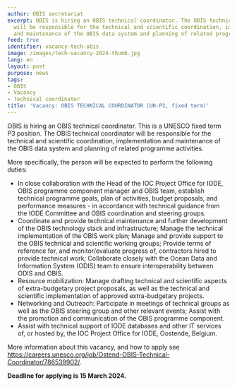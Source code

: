 ```yaml
---
author: OBIS secretariat
excerpt: OBIS is hiring an OBIS technical coordinator. The OBIS technical coordinator
  will be responsible for the technical and scientific coordination, implementation
  and maintenance of the OBIS data system and planning of related programme activities.
feed: true
identifier: vacancy-tech-obis
image: /images/tech-vacancy-2024-thumb.jpg
lang: en
layout: post
purpose: news
tags:
- OBIS
- Vacancy
- Technical coordinator
title: 'Vacancy: OBIS TECHNICAL COORDINATOR (UN-P3, fixed term)'
---
```


OBIS is hiring an OBIS technical coordinator. This is a UNESCO fixed term P3 position. The OBIS technical coordinator will be responsible for the technical and scientific coordination, implementation and maintenance of the OBIS data system and planning of related programme activities.
 
More specifically, the person will be expected to perform the following duties:
- In close collaboration with the Head of the IOC Project Office for IODE, OBIS programme component manager and OBIS team, establish technical programme goals, plan of activities, budget proposals, and performance measures - in accordance with technical guidance from the IODE Committee and OBIS coordination and steering groups.  
- Coordinate and provide technical maintenance and further development of the OBIS technology stack and infrastructure; Manage the technical implementation of the OBIS work plan; Manage and provide support to the OBIS technical and scientific working groups; Provide terms of reference for, and monitor/evaluate progress of, contractors hired to provide technical work; Collaborate closely with the Ocean Data and Information System (ODIS) team to ensure interoperability between ODIS and OBIS.  
- Resource mobilization: Manage drafting technical and scientific aspects of extra-budgetary project proposals, as well as the technical and scientific implementation of approved extra-budgetary projects.  
- Networking and Outreach: Participate in meetings of technical groups as well as the OBIS steering group and other relevant events; Assist with the promotion and communication of the OBIS programme component.  
- Assist with technical support of IODE databases and other IT services of, or hosted by, the IOC Project Office for IODE, Oostende, Belgium.  
 
More information about this vacancy, and how to apply see https://careers.unesco.org/job/Ostend-OBIS-Technical-Coordinator/786539902/.
 
**Deadline for applying is 15 March 2024.**
